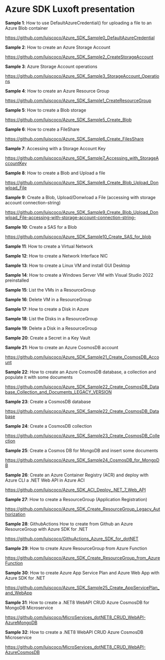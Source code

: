 # Azure SDK Luxoft presentation

**Sample 1**: How to use DefaultAzureCredential() for uploading a file to an Azure Blob container

https://github.com/luiscoco/Azure_SDK_Sample0_DefaultAzureCredential

**Sample 2**: How to create an Azure Storage Account

https://github.com/luiscoco/Azure_SDK_Sample2_CreateStorageAccount

**Sample 3**: Azure Storage Account operations

https://github.com/luiscoco/Azure_SDK_Sample3_StorageAccount_Operations

**Sample 4**: How to create an Azure Resource Group

https://github.com/luiscoco/Azure_SDK_Sample1_CreateResourceGroup

**Sample 5**: How to create a Blob storage

https://github.com/luiscoco/Azure_SDK_Sample5_Create_Blob

**Sample 6**: How to create a FileShare

https://github.com/luiscoco/Azure_SDK_Sample6_Create_FilesShare

**Sample 7**: Accessing with a Storage Account Key

https://github.com/luiscoco/Azure_SDK_Sample7_Accessing_with_StorageAccountKey

**Sample 8**: How to create a Blob and Upload a file

https://github.com/luiscoco/Azure_SDK_Sample8_Create_Blob_Upload_Donwload_File

**Sample 9**: Create a Blob, Upload/Donwload a File (accessing with storage account connection-string)

https://github.com/luiscoco/Azure_SDK_Sample9_Create_Blob_Upload_Donwload_File-accessing-with-storage-account-connection-string-

**Sample 10**: Create a SAS for a Blob

https://github.com/luiscoco/Azure_SDK_Sample10_Create_SAS_for_blob

**Sample 11**: How to create a Virtual Network 



**Sample 12**: How to create a Network Interface NIC



**Sample 13**: How to create a Linux VM and install GUI Desktop



**Sample 14**: How to create a Windows Server VM with Visual Studio 2022 preinstalled



**Sample 15**: List the VMs in a ResourceGroup



**Sample 16**: Delete VM in a ResourceGroup



**Sample 17**: How to create a Disk in Azure



**Sample 18**: List the Disks in a ResourceGroup



**Sample 19**: Delete a Disk in a ResourceGroup



**Sample 20**: Create a Secret in a Key Vault



**Sample 21**: How to create an Azure CosmosDB account

https://github.com/luiscoco/Azure_SDK_Sample21_Create_CosmosDB_Account

**Sample 22**: How to create an Azure CosmosDB database, a collection and populate it with some documents

https://github.com/luiscoco/Azure_SDK_Sample22_Create_CosmosDB_Database_Collection_and_Documents_LEGACY_VERSION

**Sample 23**: Create a CosmosDB database

https://github.com/luiscoco/Azure_SDK_Sample22_Create_CosmosDB_Database

**Sample 24**: Create a CosmosDB collection

https://github.com/luiscoco/Azure_SDK_Sample23_Create_CosmosDB_Collection

**Sample 25**: Create a Cosmos DB for MongoDB and insert some documents

https://github.com/luiscoco/Azure_SDK_Sample24_CosmosDB_for_MongoDB

**Sample 26**: Create an Azure Container Registry (ACR) and deploy with Azure CLI a .NET Web API in Azure ACI

https://github.com/luiscoco/Azure_SDK_ACI_Deploy_.NET_7_Web_API

**Sample 27**: How to create a ResourceGroup (Application Registration)

https://github.com/luiscoco/Azure_SDK_Create_ResourceGroup_Legacy_Authorization

**Sample 28**: GithubActions How to create from Github an Azure ResourceGroup with Azure SDK for .NET

https://github.com/luiscoco/GithuActions_Azure_SDK_for_dotNET

**Sample 29**: How to create Azure ResourceGroup from Azure Function

https://github.com/luiscoco/Azure_SDK_Create_ResourceGroup_from_AzureFunction

**Sample 30**: How to create Azure App Service Plan and Azure Web App with Azure SDK for .NET

https://github.com/luiscoco/Azure_SDK_Sample25_Create_AppServicePlan_and_WebApp

**Sample 31**: How to create a .NET8 WebAPI CRUD Azure CosmosDB for MongoDB Microservice

https://github.com/luiscoco/MicroServices_dotNET8_CRUD_WebAPI-AzureMongoDB

**Sample 32**: How to create a .NET8 WebAPI CRUD Azure CosmosDB Microservice

https://github.com/luiscoco/MicroServices_dotNET8_CRUD_WebAPI-AzureCosmosDB

